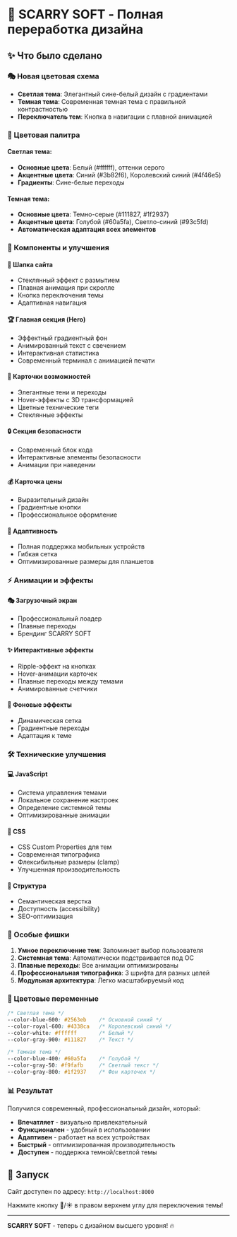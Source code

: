 # 🎨 SCARRY SOFT - Полная переработка дизайна

## ✨ Что было сделано

### 🎭 Новая цветовая схема
- **Светлая тема**: Элегантный сине-белый дизайн с градиентами
- **Темная тема**: Современная темная тема с правильной контрастностью
- **Переключатель тем**: Кнопка в навигации с плавной анимацией

### 🎨 Цветовая палитра
#### Светлая тема:
- **Основные цвета**: Белый (#ffffff), оттенки серого
- **Акцентные цвета**: Синий (#3b82f6), Королевский синий (#4f46e5)
- **Градиенты**: Сине-белые переходы

#### Темная тема:
- **Основные цвета**: Темно-серые (#111827, #1f2937)
- **Акцентные цвета**: Голубой (#60a5fa), Светло-синий (#93c5fd)
- **Автоматическая адаптация всех элементов**

### 🚀 Компоненты и улучшения

#### 📱 Шапка сайта
- Стеклянный эффект с размытием
- Плавная анимация при скролле
- Кнопка переключения темы
- Адаптивная навигация

#### 🏆 Главная секция (Hero)
- Эффектный градиентный фон
- Анимированный текст с свечением
- Интерактивная статистика
- Современный терминал с анимацией печати

#### 💎 Карточки возможностей
- Элегантные тени и переходы
- Hover-эффекты с 3D трансформацией
- Цветные технические теги
- Стеклянные эффекты

#### 🔒 Секция безопасности
- Современный блок кода
- Интерактивные элементы безопасности
- Анимации при наведении

#### 💰 Карточка цены
- Выразительный дизайн
- Градиентные кнопки
- Профессиональное оформление

#### 📱 Адаптивность
- Полная поддержка мобильных устройств
- Гибкая сетка
- Оптимизированные размеры для планшетов

### ⚡ Анимации и эффекты

#### 🎭 Загрузочный экран
- Профессиональный лоадер
- Плавные переходы
- Брендинг SCARRY SOFT

#### ✨ Интерактивные эффекты
- Ripple-эффект на кнопках
- Hover-анимации карточек
- Плавные переходы между темами
- Анимированные счетчики

#### 🌟 Фоновые эффекты
- Динамическая сетка
- Градиентные переходы
- Адаптация к теме

### 🛠️ Технические улучшения

#### 💻 JavaScript
- Система управления темами
- Локальное сохранение настроек
- Определение системной темы
- Оптимизированные анимации

#### 🎨 CSS
- CSS Custom Properties для тем
- Современная типографика
- Флексибильные размеры (clamp)
- Улучшенная производительность

#### 📐 Структура
- Семантическая верстка
- Доступность (accessibility)
- SEO-оптимизация

### 🎯 Особые фишки

1. **Умное переключение тем**: Запоминает выбор пользователя
2. **Системная тема**: Автоматически подстраивается под ОС
3. **Плавные переходы**: Все анимации оптимизированы
4. **Профессиональная типографика**: 3 шрифта для разных целей
5. **Модульная архитектура**: Легко масштабируемый код

### 🌈 Цветовые переменные

```css
/* Светлая тема */
--color-blue-600: #2563eb    /* Основной синий */
--color-royal-600: #4338ca   /* Королевский синий */
--color-white: #ffffff       /* Белый */
--color-gray-900: #111827    /* Текст */

/* Темная тема */
--color-blue-400: #60a5fa    /* Голубой */
--color-gray-50: #f9fafb     /* Светлый текст */
--color-gray-800: #1f2937    /* Фон карточек */
```

### 📊 Результат

Получился современный, профессиональный дизайн, который:
- **Впечатляет** - визуально привлекательный
- **Функционален** - удобный в использовании
- **Адаптивен** - работает на всех устройствах
- **Быстрый** - оптимизированная производительность
- **Доступен** - поддержка темной/светлой темы

## 🚀 Запуск

Сайт доступен по адресу: `http://localhost:8000`

Нажмите кнопку 🌙/☀️ в правом верхнем углу для переключения темы!

---

**SCARRY SOFT** - теперь с дизайном высшего уровня! 🔥